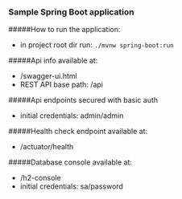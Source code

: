 ### Sample Spring Boot application

#####How to run the application:
- in project root dir run: `./mvnw spring-boot:run`

#####Api info available at:
- <application root>/swagger-ui.html
- REST API base path: /api

#####Api endpoints secured with basic auth
- initial credentials: admin/admin

#####Health check endpoint available at:
- <application root>/actuator/health

#####Database console available at:
- <application root>/h2-console
- initial credentials: sa/password
